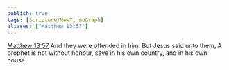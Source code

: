 ```yaml
---
publish: true
tags: [Scripture/NewT, noGraph]
aliases: ["Matthew 13:57"]
---
```

[Matthew 13:57](https://churchofjesuschrist.org/study/scriptures/nt/matt/13?lang=eng&id=p57#p57) And they were offended in him. But Jesus said unto them, A prophet is not without honour, save in his own country, and in his own house.
